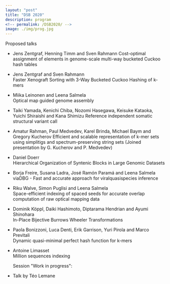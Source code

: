 ```yaml
---
layout: "post"
title: "DSB 2020"
description: program
<!-- permalink: /DSB2020/ -->
image: ./img/prog.jpg
---
```


Proposed talks



* Jens Zentgraf, Henning Timm and Sven Rahmann
  Cost-optimal assignment of elements in genome-scale multi-way bucketed Cuckoo hash tables

* Jens Zentgraf and Sven Rahmann	
  Faster Xenograft Sorting with 3-Way Bucketed Cuckoo Hashing of k-mers

* Miika Leinonen and Leena Salmela	
  Optical map guided genome assembly

* Taiki Yamada, Kenichi Chiba, Nozomi Hasegawa, Keisuke Kataoka, Yuichi Shiraishi and Kana Shimizu
  Reference independent somatic structural variant call

* Amatur Rahman, Paul Medvedev, Karel Brinda, Michael Baym and Gregory Kucherov	
  Efficient and scalable representation of k-mer sets using simplitigs and spectrum-preserving string sets
  (Joined presentation by G. Kucherov and P. Medvedev)

* Daniel Doerr	
  Hierarchical Organization of Syntenic Blocks in Large Genomic Datasets

* Borja Freire, Susana Ladra, José Ramón Paramá and Leena Salmela	
  viaDBG - Fast and accurate approach for viralquasispecies inference

* Riku Walve, Simon Puglisi and Leena Salmela	
  Space-efficient indexing of spaced seeds for accurate overlap computation of raw optical mapping data

* Dominik Köppl, Daiki Hashimoto, Diptarama Hendrian and Ayumi Shinohara	
  In-Place Bijective Burrows Wheeler Transformations

* Paola Bonizzoni, Luca Denti, Erik Garrison, Yuri Pirola and Marco Previtali	
  Dynamic quasi-minimal perfect hash function for k-mers

* Antoine Limasset	
  Million sequences indexing

  

  Session "Work in progress":

* Talk by Téo Lemane